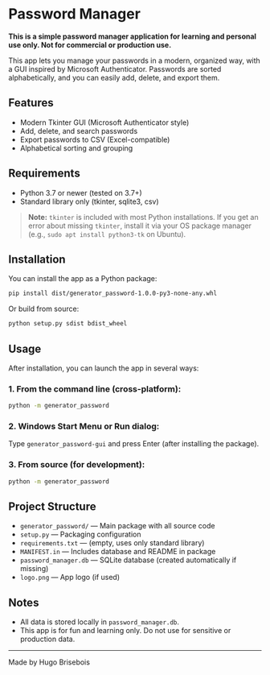 
# Password Manager

**This is a simple password manager application for learning and personal use only. Not for commercial or production use.**

This app lets you manage your passwords in a modern, organized way, with a GUI inspired by Microsoft Authenticator. Passwords are sorted alphabetically, and you can easily add, delete, and export them.

## Features

- Modern Tkinter GUI (Microsoft Authenticator style)
- Add, delete, and search passwords
- Export passwords to CSV (Excel-compatible)
- Alphabetical sorting and grouping

## Requirements

- Python 3.7 or newer (tested on 3.7+)
- Standard library only (tkinter, sqlite3, csv)

> **Note:** `tkinter` is included with most Python installations. If you get an error about missing `tkinter`, install it via your OS package manager (e.g., `sudo apt install python3-tk` on Ubuntu).

## Installation

You can install the app as a Python package:

```sh
pip install dist/generator_password-1.0.0-py3-none-any.whl
```

Or build from source:

```sh
python setup.py sdist bdist_wheel
```

## Usage

After installation, you can launch the app in several ways:

### 1. From the command line (cross-platform):

```sh
python -m generator_password
```

### 2. Windows Start Menu or Run dialog:

Type `generator_password-gui` and press Enter (after installing the package).

### 3. From source (for development):

```sh
python -m generator_password
```

## Project Structure

- `generator_password/` — Main package with all source code
- `setup.py` — Packaging configuration
- `requirements.txt` — (empty, uses only standard library)
- `MANIFEST.in` — Includes database and README in package
- `password_manager.db` — SQLite database (created automatically if missing)
- `logo.png` — App logo (if used)

## Notes

- All data is stored locally in `password_manager.db`.
- This app is for fun and learning only. Do not use for sensitive or production data.

---

Made by Hugo Brisebois
